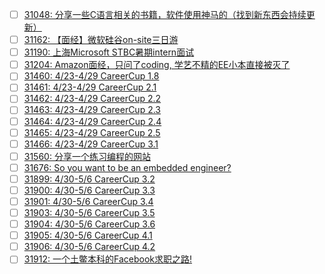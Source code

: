 - [ ] [31048: 分享一些C语言相关的书籍，软件使用神马的（找到新东西会持续更新）](http://instant.1point3acres.com/thread/31048)
- [ ] [31162: 【面经】微软硅谷on-site三日游](http://instant.1point3acres.com/thread/31162)
- [ ] [31190: 上海Microsoft STBC暑期intern面试](http://instant.1point3acres.com/thread/31190)
- [ ] [31204: Amazon面经，只问了coding, 学艺不精的EE小本直接被灭了](http://instant.1point3acres.com/thread/31204)
- [ ] [31460: 4/23-4/29 CareerCup 1.8](http://instant.1point3acres.com/thread/31460)
- [ ] [31461: 4/23-4/29 CareerCup 2.1](http://instant.1point3acres.com/thread/31461)
- [ ] [31462: 4/23-4/29 CareerCup 2.2](http://instant.1point3acres.com/thread/31462)
- [ ] [31463: 4/23-4/29 CareerCup 2.3](http://instant.1point3acres.com/thread/31463)
- [ ] [31464: 4/23-4/29 CareerCup 2.4](http://instant.1point3acres.com/thread/31464)
- [ ] [31465: 4/23-4/29 CareerCup 2.5](http://instant.1point3acres.com/thread/31465)
- [ ] [31466: 4/23-4/29 CareerCup 3.1](http://instant.1point3acres.com/thread/31466)
- [ ] [31560: 分享一个练习编程的网站](http://instant.1point3acres.com/thread/31560)
- [ ] [31676: So you want to be an embedded engineer?](http://instant.1point3acres.com/thread/31676)
- [ ] [31899: 4/30-5/6 CareerCup 3.2](http://instant.1point3acres.com/thread/31899)
- [ ] [31900: 4/30-5/6 CareerCup 3.3](http://instant.1point3acres.com/thread/31900)
- [ ] [31901: 4/30-5/6 CareerCup 3.4](http://instant.1point3acres.com/thread/31901)
- [ ] [31903: 4/30-5/6 CareerCup 3.5](http://instant.1point3acres.com/thread/31903)
- [ ] [31904: 4/30-5/6 CareerCup 3.6](http://instant.1point3acres.com/thread/31904)
- [ ] [31905: 4/30-5/6 CareerCup 4.1](http://instant.1point3acres.com/thread/31905)
- [ ] [31906: 4/30-5/6 CareerCup 4.2](http://instant.1point3acres.com/thread/31906)
- [ ] [31912: 一个土鳖本科的Facebook求职之路!](http://instant.1point3acres.com/thread/31912)
